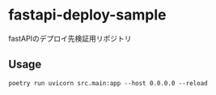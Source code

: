 # fastapi-deploy-sample
fastAPIのデプロイ先検証用リポジトリ

## Usage
```
poetry run uvicorn src.main:app --host 0.0.0.0 --reload
```

